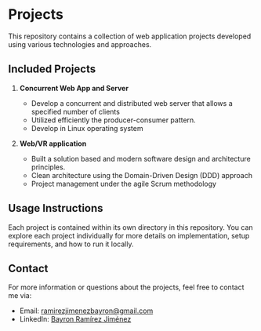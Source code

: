 # Projects

This repository contains a collection of web application projects developed using various technologies and approaches.

## Included Projects

1. **Concurrent Web App and Server**
    - Develop a concurrent and distributed web server that allows a specified number of clients
    - Utilized efficiently the producer-consumer pattern.
    - Develop in Linux operating system

2. **Web/VR application**
    - Built a solution based and modern software design and architecture principles.
    - Clean architecture using the Domain-Driven Design (DDD) approach
    - Project management under the agile Scrum methodology

## Usage Instructions

Each project is contained within its own directory in this repository. You can explore each project individually for more details on implementation, setup requirements, and how to run it locally.

## Contact

For more information or questions about the projects, feel free to contact me via:
- Email: ramirezjimenezbayron@gmail.com
- LinkedIn: [Bayron Ramírez Jiménez](https://www.linkedin.com/in/bayron-ram%C3%ADrez-jim%C3%A9nez-a324182aa?lipi=urn%3Ali%3Apage%3Ad_flagship3_profile_view_base_contact_details%3BPZBfTlTeRW69CV21u7Lw%2Bg%3D%3D)
